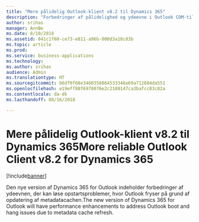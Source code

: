 ```yaml
---
title: "Mere pålidelig Outlook-klient v8.2 til Dynamics 365"
description: "Forbedringer af pålidelighed og ydeevne i Outlook COM-tilføjelsesprogrammet version 8.2"
author: srihas
manager: AnnBe
ms.date: 8/10/2018
ms.assetid: 841c1f60-ce73-e811-a96b-000d3a18c83b
ms.topic: article
ms.prod: 
ms.service: business-applications
ms.technology: 
ms.author: srihas
audience: Admin
ms.translationtype: HT
ms.sourcegitcommit: b6df0f68e3460358864533346e69a712684da551
ms.openlocfilehash: e19eff88f6978076e2c2180147ca3bafcc83c82a
ms.contentlocale: da-dk
ms.lasthandoff: 08/16/2018

---
```

# <a name="more-reliable-outlook-client-v82-for-dynamics-365"></a><span data-ttu-id="900c5-103">Mere pålidelig Outlook-klient v8.2 til Dynamics 365</span><span class="sxs-lookup"><span data-stu-id="900c5-103">More reliable Outlook Client v8.2 for Dynamics 365</span></span>


[!include[banner](../../includes/banner.md)]

<span data-ttu-id="900c5-104">Den nye version af Dynamics 365 for Outlook indeholder forbedringer af ydeevnen, der kan løse opstartsproblemer, hvor Outlook fryser på grund af opdatering af metadatacachen.</span><span class="sxs-lookup"><span data-stu-id="900c5-104">The new version of Dynamics 365 for Outlook will have performance enhancements to address Outlook boot and hang issues due to metadata cache refresh.</span></span>

